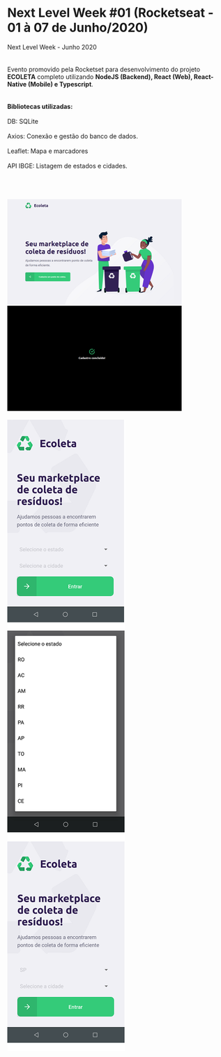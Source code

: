 # Next Level Week #01 (Rocketseat - 01 à 07 de Junho/2020)
Next Level Week - Junho 2020
<br><br><br>
Evento promovido pela Rocketset para desenvolvimento do projeto **ECOLETA** completo utilizando **NodeJS (Backend), React (Web), React-Native (Mobile) e Typescript**. 
<br><br><br>
<strong>Bibliotecas utilizadas:</strong>
<br><br>
DB: SQLite<br><br>
Axios: Conexão e gestão do banco de dados.<br><br>
Leaflet: Mapa e marcadores<br><br>
API IBGE: Listagem de estados e cidades.<br><br>
<br><br><br>
<img src="https://github.com/marcelosnts/next_level_week_jun_2020/blob/master/ecoleta.PNG" width="400" heigth="300"/>
<img src="https://github.com/marcelosnts/next_level_week_jun_2020/blob/master/ecoleta_concluido.PNG" width="400" heigth="310"/>
<br><br>
<img src="https://github.com/marcelosnts/next_level_week_jun_2020/blob/master/ecoleta_mobile_01.png" />
<img src="https://github.com/marcelosnts/next_level_week_jun_2020/blob/master/ecoleta_mobile_02.png" />
<img src="https://github.com/marcelosnts/next_level_week_jun_2020/blob/master/ecoleta_mobile_03.png" />